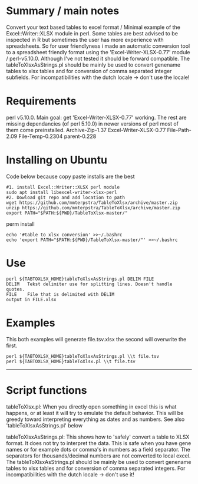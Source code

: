 # Summary / main notes

Convert your text based tables to excel format / Minimal example of the Excel::Writer::XLSX module in perl.
Some tables are best advised to be inspected in R but sometimes the user has more experience with spreadsheets. So for user friendlyness i made an automatic conversion tool to a spreadsheet friendly format using the 'Excel-Writer-XLSX-0.77' module / perl-v5.10.0. Although I've not tested it should be forward compatible.
The tableToXlsxAsStrings.pl should be mainly be used to convert genename tables to xlsx tables and for conversion of comma separated integer subfields. For incompatibilities with the dutch locale -> don't use the locale!

# Requirements

perl v5.10.0. Main goal: get 'Excel-Writer-XLSX-0.77' working. The rest are missing dependancies (of perl 5.10.0) in newer versions of perl most of them come preinstalled.
Archive-Zip-1.37
Excel-Writer-XLSX-0.77
File-Path-2.09
File-Temp-0.2304
parent-0.228

# Installing on Ubuntu

Code below because copy paste installs are the best
```
#1. install Excel::Writer::XLSX perl module 
sudo apt install libexcel-writer-xlsx-perl
#2. Dowload git repo and add location to path
wget https://github.com/mmterpstra/TableToXlsx/archive/master.zip
unzip https://github.com/mmterpstra/TableToXlsx/archive/master.zip
export PATH="$PATH:${PWD}/TableToXlsx-master/"
```
perm install
```
echo '#table to xlsx conversion' >>~/.bashrc
echo 'export PATH="$PATH:${PWD}/TableToXlsx-master/"' >>~/.bashrc
```

# Use

```
perl ${TABTOXLSX_HOME}tableToXlsxAsStrings.pl DELIM FILE
DELIM	Tekst delimiter use for splitting lines. Doesn't handle quotes.
FILE	File that is delimited with DELIM
output in FILE.xlsx
```

# Examples

This both examples will generate file.tsv.xlsx the second will overwrite the first.

```
perl ${TABTOXLSX_HOME}tableToXlsxAsStrings.pl \\t file.tsv
perl ${TABTOXLSX_HOME}tableToXlsx.pl \\t file.tsv
```

---
# Script functions
tableToXlsx.pl:
When you directly open something in excel this is what happens, or at least it will try to emulate the default behavior. This will be greedy toward interpreting everything as dates and as numbers. See also 'tableToXlsxAsStrings.pl' below

tableToXlsxAsStrings.pl:
This shows how to 'safely' convert a table to XLSX format. It does not try to interpret the data. This is safe when you have gene names or for example dots or comma's in numbers as a field separator. The separators for thousands/decimal numbers are not converted to local excel. The tableToXlsxAsStrings.pl should be mainly be used to convert genename tables to xlsx tables and for conversion of comma separated integers. For incompatibilities with the dutch locale -> don't use it!


